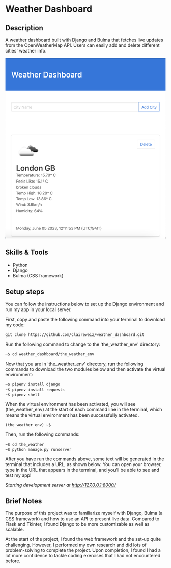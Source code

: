 <h1> Weather Dashboard </h1> 
 
<h2>Description</h2>

A weather dashboard built with Django and Bulma that fetches live updates from the OpenWeatherMap API. Users can easily add and delete different cities' weather info.


![image](https://github.com/claireweiz/weather_dashboard/blob/main/dashboard.png)

<h2>Skills & Tools</h2>

* Python
* Django
* Bulma (CSS framework)

<h2>Setup steps</h2>

You can follow the instructions below to set up the Django environment and run my app in your local server.

First, copy and paste the following command into your terminal to download my code:
```
git clone https://github.com/claireweiz/weather_dashboard.git
```

Run the following command to change to the 'the_weather_env' directory:
```
~$ cd weather_dashboard/the_weather_env
```

 Now that you are in 'the_weather_env' directory, run the following commands to download the two modules below and then activate the virtual environment:
```
~$ pipenv install django
~$ pipenv install requests
~$ pipenv shell
```
When the virtual environment has been activated, you will see (the_weather_env) at the start of each command line in the terminal, which means the virtual environment has been successfully activated.
```
(the_weather_env) ~$
```
Then, run the following commands:
```
~$ cd the_weather
~$ python manage.py runserver
```
After you have run the commands above, some text will be generated in the terminal that includes a URL, as shown below. You can open your browser, type in the URL that appears in the terminal, and you'll be able to see and test my app!

*Starting development server at http://127.0.0.1:8000/*


<h2>Brief Notes</h2>

The purpose of this project was to familiarize myself with Django, Bulma (a CSS framework) and how to use an API to present live data. Compared to Flask and Tkinter, I found Django to be more customizable as well as scalable.

At the start of the project, I found the web framework and the set-up quite challenging. However, I performed my own research and did lots of problem-solving to complete the project. Upon completion, I found I had a lot more confidence to tackle coding exercises that I had not encountered before.
